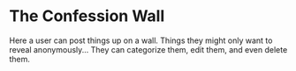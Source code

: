 # The Confession Wall

Here a user can post things up on a wall. Things they might only want to reveal anonymously... They can categorize them, edit them, and even delete them.


